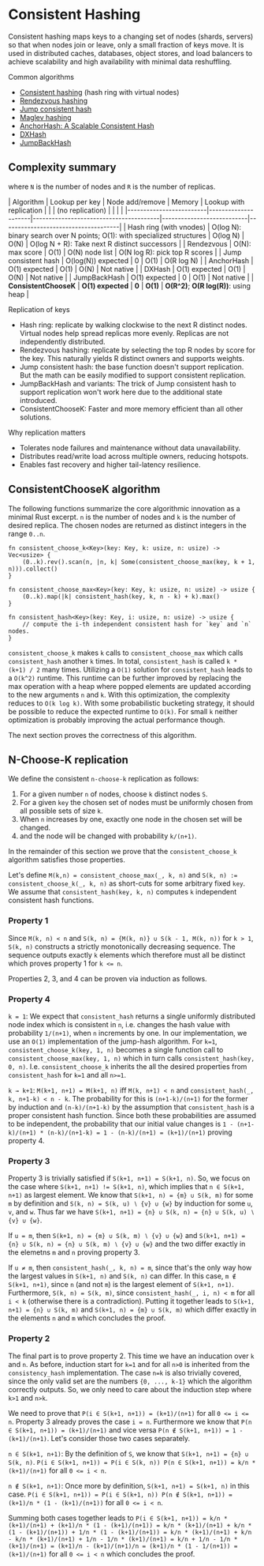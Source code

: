 # Consistent Hashing

Consistent hashing maps keys to a changing set of nodes (shards, servers) so that when nodes join or leave, only a small fraction of keys move. It is used in distributed caches, databases, object stores, and load balancers to achieve scalability and high availability with minimal data reshuffling.

Common algorithms
- [Consistent hashing](https://en.wikipedia.org/wiki/Consistent_hashing) (hash ring with virtual nodes)
- [Rendezvous hashing](https://en.wikipedia.org/wiki/Rendezvous_hashing)
- [Jump consistent hash](https://arxiv.org/pdf/1406.2294)
- [Maglev hashing](https://research.google/pubs/pub44824) 
- [AnchorHash: A Scalable Consistent Hash](https://arxiv.org/abs/1812.09674)
- [DXHash](https://arxiv.org/abs/2107.07930)
- [JumpBackHash](https://arxiv.org/abs/2403.18682)

## Complexity summary

where `N` is the number of nodes and `R` is the number of replicas.

| Algorithm               | Lookup per key      | Node add/remove                        | Memory                    | Lookup with replication             |
|                         | (no replication)    |                                        |                           |                                     |
|-------------------------|---------------------|----------------------------------------|---------------------------|-------------------------------------|
| Hash ring (with vnodes) | O(log N): binary search over N points; O(1): with specialized structures | O(log N) | O(N) | O(log N + R): Take next R distinct successors |
| Rendezvous              | O(N): max score     | O(1)                                   | O(N) node list            | O(N log R): pick top R scores       |
| Jump consistent hash    | O(log(N)) expected  | 0                                      | O(1)                      | O(R log N)                          |
| AnchorHash              | O(1) expected       | O(1)                                   | O(N)                      | Not native                          |
| DXHash                  | O(1) expected       | O(1)                                   | O(N)                      | Not native                          |
| JumpBackHash            | O(1) expected       | 0                                      | O(1)                      | Not native                          |
| **ConsistentChooseK**   | **O(1) expected**   | **0**                                  | **O(1)**                  | **O(R^2)**; **O(R log(R))**: using heap |

Replication of keys
- Hash ring: replicate by walking clockwise to the next R distinct nodes. Virtual nodes help spread replicas more evenly. Replicas are not independently distributed. 
- Rendezvous hashing: replicate by selecting the top R nodes by score for the key. This naturally yields R distinct owners and supports weights.
- Jump consistent hash: the base function doesn't support replication. But the math can be easily modified to support consistent replication.
- JumpBackHash and variants: The trick of Jump consistent hash to support replication won't work here due to the additional state introduced.
- ConsistentChooseK: Faster and more memory efficient than all other solutions.

Why replication matters
- Tolerates node failures and maintenance without data unavailability.
- Distributes read/write load across multiple owners, reducing hotspots.
- Enables fast recovery and higher tail-latency resilience.

## ConsistentChooseK algorithm

The following functions summarize the core algorithmic innovation as a minimal Rust excerpt.
`n` is the number of nodes and `k` is the number of desired replica.
The chosen nodes are returned as distinct integers in the range `0..n`.

```
fn consistent_choose_k<Key>(key: Key, k: usize, n: usize) -> Vec<usize> {
    (0..k).rev().scan(n, |n, k| Some(consistent_choose_max(key, k + 1, n))).collect()
}

fn consistent_choose_max<Key>(key: Key, k: usize, n: usize) -> usize {
    (0..k).map(|k| consistent_hash(key, k, n - k) + k).max()
}

fn consistent_hash<Key>(key: Key, i: usize, n: usize) -> usize {
    // compute the i-th independent consistent hash for `key` and `n` nodes.
}
```

`consistent_choose_k` makes `k` calls to `consistent_choose_max` which calls `consistent_hash` another `k` times.
In total, `consistent_hash` is called `k * (k+1) / 2` many times. Utilizing a `O(1)` solution for `consistent_hash` leads to a `O(k^2)` runtime.
This runtime can be further improved by replacing the max operation with a heap where popped elements are updated according to the new arguments `n` and `k`.
With this optimization, the complexity reduces to `O(k log k)`.
With some probabilistic bucketing strategy, it should be possible to reduce the expected runtime to `O(k)`.
For small `k` neither optimization is probably improving the actual performance though.

The next section proves the correctness of this algorithm.

## N-Choose-K replication

We define the consistent `n-choose-k` replication as follows:

1. For a given number `n` of nodes, choose `k` distinct nodes `S`.
2. For a given `key` the chosen set of nodes must be uniformly chosen from all possible sets of size `k`.
3. When `n` increases by one, exactly one node in the chosen set will be changed.
4. and the node will be changed with probability `k/(n+1)`.

In the remainder of this section we prove that the `consistent_choose_k` algorithm satisfies those properties.

Let's define `M(k,n) = consistent_choose_max(_, k, n)` and `S(k, n) := consistent_choose_k(_, k, n)` as short-cuts for some arbitrary fixed `key`.
We assume that `consistent_hash(key, k, n)` computes `k` independent consistent hash functions.

### Property 1

Since `M(k, n) < n` and `S(k, n) = {M(k, n)} ∪ S(k - 1, M(k, n))` for `k > 1`, `S(k, n)` constructs a strictly monotonically decreasing sequence. The sequence outputs exactly `k` elements which therefore must all be distinct which proves property 1 for `k <= n`.

Properties 2, 3, and 4 can be proven via induction as follows.

### Property 4

`k = 1`: We expect that `consistent_hash` returns a single uniformly distributed node index which is consistent in `n`, i.e. changes the hash value with probability `1/(n+1)`, when `n` increments by one. In our implementation, we use an `O(1)` implementation of the jump-hash algorithm. For `k=1`, `consistent_choose_k(key, 1, n)` becomes a single function call to `consistent_choose_max(key, 1, n)` which in turn calls `consistent_hash(key, 0, n)`. I.e. `consistent_choose_k` inherits the all the desired properties from `consistent_hash` for `k=1` and all `n>=1`.

`k → k+1`: `M(k+1, n+1) = M(k+1, n)` iff `M(k, n+1) < n` and `consistent_hash(_, k, n+1-k) < n - k`. The probability for this is `(n+1-k)/(n+1)` for the former by induction and `(n-k)/(n+1-k)` by the assumption that `consistent_hash` is a proper consistent hash function. Since both these probabilities are assumed to be independent, the probability that our initial value changes is `1 - (n+1-k)/(n+1) * (n-k)/(n+1-k) = 1 - (n-k)/(n+1) = (k+1)/(n+1)` proving property 4.

### Property 3

Property 3 is trivially satisfied if `S(k+1, n+1) = S(k+1, n)`. So, we focus on the case where `S(k+1, n+1) != S(k+1, n)`, which implies that `n ∈ S(k+1, n+1)` as largest element.
We know that `S(k+1, n) = {m} ∪ S(k, m)` for some `m` by definition and `S(k, n) = S(k, u) ∖ {v} ∪ {w}` by induction for some `u`, `v`, and `w`. Thus far we have `S(k+1, n+1) = {n} ∪ S(k, n) = {n} ∪ S(k, u) ∖ {v} ∪ {w}`.

If `u = m`, then `S(k+1, n) = {m} ∪ S(k, m) ∖ {v} ∪ {w}` and `S(k+1, n+1) = {n} ∪ S(k, n) = {n} ∪ S(k, m) ∖ {v} ∪ {w}` and the two differ exactly in the elemetns `m` and `n` proving property 3.

If `u ≠ m`, then `consistent_hash(_, k, n) = m`, since that's the only way how the largest values in `S(k+1, n)` and `S(k, n)` can differ. In this case, `m ∉ S(k+1, n+1)`, since `n` (and not `m`) is the largest element of `S(k+1, n+1)`. Furthermore, `S(k, n) = S(k, m)`, since `consistent_hash(_, i, n) < m` for all `i < k` (otherwise there is a contradiction).
Putting it together leads to `S(k+1, n+1) = {n} ∪ S(k, m)` and `S(k+1, n) = {m} ∪ S(k, m)` which differ exactly in the elements `n` and `m` which concludes the proof.

### Property 2

The final part is to prove property 2. This time we have an inducation over `k` and `n`.
As before, induction start for `k=1` and for all `n>0` is inherited from the `consistency_hash` implementation. The case `n=k` is also trivially covered, since the only valid set are the numbers `{0, ..., k-1}` which the algorithm correctly outputs. So, we only need to care about the induction step where `k>1` and `n>k`.

We need to prove that `P(i ∈ S(k+1, n+1)) = (k+1)/(n+1)` for all `0 <= i <= n`. Property 3 already proves the case `i = n`. Furthermore we know that `P(n ∈ S(k+1, n+1)) = (k+1)/(n+1)` and vice versa  `P(n ∉ S(k+1, n+1)) = 1 - (k+1)/(n+1)`. Let's consider those two cases separately.

`n ∈ S(k+1, n+1)`: By the definition of `S`, we know that `S(k+1, n+1) = {n} ∪ S(k, n)`. `P(i ∈ S(k+1, n+1)) = P(i ∈ S(k, n)) P(n ∈ S(k+1, n+1)) = k/n * (k+1)/(n+1)` for all `0 <= i < n`.

`n ∉ S(k+1, n+1)`: Once more by definition, `S(k+1, n+1) = S(k+1, n)` in this case. `P(i ∈ S(k+1, n+1)) = P(i ∈ S(k+1, n)) P(n ∉ S(k+1, n+1)) = (k+1)/n * (1 - (k+1)/(n+1))` for all `0 <= i < n`.

Summing both cases together leads to `P(i ∈ S(k+1, n+1)) = k/n * (k+1)/(n+1) + (k+1)/n * (1 - (k+1)/(n+1)) = k/n * (k+1)/(n+1) + k/n * (1 - (k+1)/(n+1)) + 1/n * (1 - (k+1)/(n+1)) = k/n * (k+1)/(n+1) + k/n - k/n * (k+1)/(n+1) + 1/n - 1/n * (k+1)/(n+1) = k/n + 1/n - 1/n * (k+1)/(n+1) = (k+1)/n - (k+1)/(n+1)/n = (k+1)/n * (1 - 1/(n+1)) = (k+1)/(n+1)` for all `0 <= i < n` which concludes the proof.
